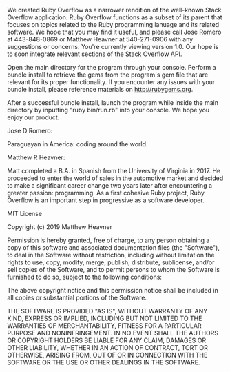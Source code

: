 <!-- Ruby Overflow: -->

We created Ruby Overflow as a narrower rendition of the well-known Stack Overflow application. Ruby Overflow functions as a subset of its parent that focuses on topics related to the Ruby programming lanuage and its related software. We hope that you may find it useful, and please call Jose Romero at 443-848-0869 or Matthew Heavner at 540-271-0906 with any suggestions or concerns. You're currently viewing version 1.0. Our hope is to soon integrate relevant sections of the Stack Overflow API.

<!-- Install: -->

Open the main directory for the program through your console. Perform a bundle install to retrieve the gems from the program's gem file that are relevant for its proper functionality. If you encounter any issues with your bundle install, please reference materials on http://rubygems.org. 

After a successful bundle install, launch the program while inside the main directory by inputting "ruby bin/run.rb" into your console. We hope you enjoy our product.

<!-- Contributors: -->

Jose D Romero:

Paraguayan in America: coding around the world.

Matthew R Heavner: 

Matt completed a B.A. in Spanish from the University of Virginia in 2017. He proceeded to enter the world of sales in the automotive market and decided to make a significant career change two years later after encountering a greater passion: programming. As a first cohesive Ruby project, Ruby Overflow is an important step in progressive as a software developer.

<!-- Licensing: -->

MIT License

Copyright (c) 2019 Matthew Heavner

Permission is hereby granted, free of charge, to any person obtaining a copy of this software and associated documentation files (the "Software"), to deal in the Software without restriction, including without limitation the rights to use, copy, modify, merge, publish, distribute, sublicense, and/or sell copies of the Software, and to permit persons to whom the Software is furnished to do so, subject to the following conditions:

The above copyright notice and this permission notice shall be included in all copies or substantial portions of the Software.

THE SOFTWARE IS PROVIDED "AS IS", WITHOUT WARRANTY OF ANY KIND, EXPRESS OR IMPLIED, INCLUDING BUT NOT LIMITED TO THE WARRANTIES OF MERCHANTABILITY, FITNESS FOR A PARTICULAR PURPOSE AND NONINFRINGEMENT. IN NO EVENT SHALL THE AUTHORS OR COPYRIGHT HOLDERS BE LIABLE FOR ANY CLAIM, DAMAGES OR OTHER LIABILITY, WHETHER IN AN ACTION OF CONTRACT, TORT OR OTHERWISE, ARISING FROM, OUT OF OR IN CONNECTION WITH THE SOFTWARE OR THE USE OR OTHER DEALINGS IN THE SOFTWARE.